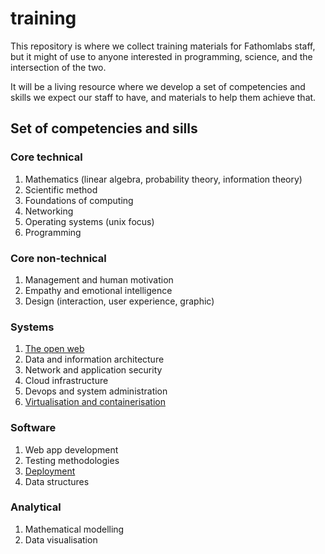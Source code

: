 # training

This repository is where we collect training materials for Fathomlabs staff, but it might of use to anyone interested in programming, science, and the intersection of the two.

It will be a living resource where we develop a set of competencies and skills we expect our staff to have, and materials to help them achieve that.

## Set of competencies and sills

### Core technical

1. Mathematics (linear algebra, probability theory, information theory)
2. Scientific method
3. Foundations of computing
4. Networking
5. Operating systems (unix focus)
5. Programming

### Core non-technical

1. Management and human motivation
2. Empathy and emotional intelligence
3. Design (interaction, user experience, graphic)

### Systems

1. [The open web](https://github.com/fathomlabs/training/blob/master/resources/the_open_web.md)
2. Data and information architecture
3. Network and application security
4. Cloud infrastructure
5. Devops and system administration
6. [Virtualisation and containerisation](https://github.com/fathomlabs/training/blob/master/resources/virtualisation_and_containerisation.md)

### Software

1. Web app development
2. Testing methodologies
3. [Deployment](https://github.com/fathomlabs/training/blob/master/resources/deployment.md)
4. Data structures

### Analytical

1. Mathematical modelling
2. Data visualisation


